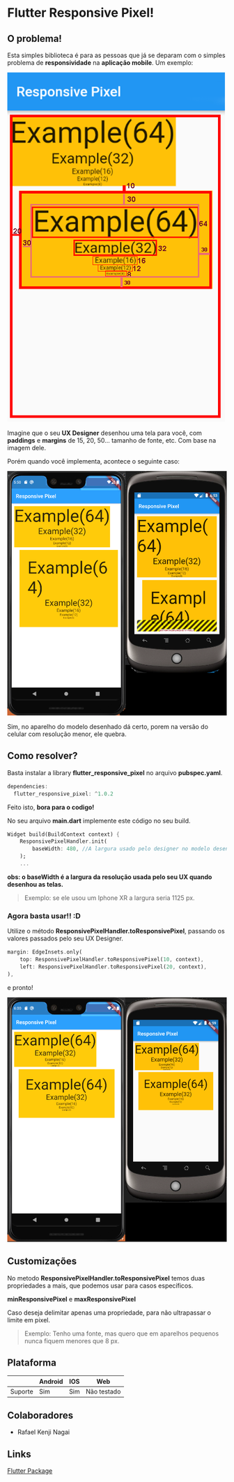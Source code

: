 # Flutter Responsive Pixel!

## O problema!

Esta simples biblioteca é para as pessoas que já se deparam com o simples problema de **responsividade** na **aplicação mobile**.
Um exemplo:

![](/images/ux-model-mobile.png)

Imagine que o seu **UX Designer** desenhou uma tela para você, com **paddings** e **margins** de 15, 20, 50... tamanho de fonte, etc. Com base na imagem dele.

Porém quando você implementa, acontece o seguinte caso:

![](/images/mobiles-without-responsive.png)

Sim, no aparelho do modelo desenhado dá certo, porem na versão do celular com resolução menor, ele quebra.

## Como resolver?

Basta instalar a library **flutter_responsive_pixel** no arquivo **pubspec.yaml**.

```dart
dependencies:
  flutter_responsive_pixel: ^1.0.2
```

Feito isto, **bora para o codigo!**

No seu arquivo **main.dart** implemente este código no seu build.
```dart
Widget build(BuildContext context) {
	ResponsivePixelHandler.init(
	    baseWidth: 480, //A largura usado pelo designer no modelo desenhado
	);
	...
```
**obs: o baseWidth é a largura da resolução usada pelo seu UX quando desenhou as telas.**
>Exemplo: se ele usou um Iphone XR a largura seria 1125 px.

### Agora basta usar!! :D

Utilize o método **ResponsivePixelHandler.toResponsivePixel**, passando os valores passados pelo seu UX Designer.

```dart
margin: EdgeInsets.only(
	top: ResponsivePixelHandler.toResponsivePixel(10, context),
	left: ResponsivePixelHandler.toResponsivePixel(20, context),
),
```
e pronto!

![](/images/mobiles-with-responsive.png)

## Customizações

No metodo **ResponsivePixelHandler.toResponsivePixel** temos duas propriedades a mais, que podemos usar para casos específicos.

**minResponsivePixel** e **maxResponsivePixel**

Caso deseja delimitar apenas uma propriedade, para não ultrapassar o limite em pixel.

>Exemplo: Tenho uma fonte, mas quero que em aparelhos pequenos nunca fiquem menores que 8 px. 


## Plataforma

|           |Android   |IOS            |Web          |
|-----------|----------|---------------|-------------|
|Suporte	|Sim       |Sim            |Não testado  |

## Colaboradores
- Rafael Kenji Nagai

## Links
[Flutter Package](https://pub.dev/packages/flutter_responsive_pixel)


